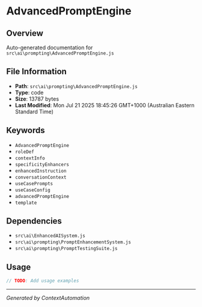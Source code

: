 # AdvancedPromptEngine

## Overview
Auto-generated documentation for `src\ai\prompting\AdvancedPromptEngine.js`

## File Information
- **Path**: `src\ai\prompting\AdvancedPromptEngine.js`
- **Type**: code
- **Size**: 13787 bytes
- **Last Modified**: Mon Jul 21 2025 18:45:26 GMT+1000 (Australian Eastern Standard Time)

## Keywords
- `AdvancedPromptEngine`
- `roleDef`
- `contextInfo`
- `specificityEnhancers`
- `enhancedInstruction`
- `conversationContext`
- `useCasePrompts`
- `useCaseConfig`
- `advancedPromptEngine`
- `template`

## Dependencies
- `src\ai\EnhancedAISystem.js`
- `src\ai\prompting\PromptEnhancementSystem.js`
- `src\ai\prompting\PromptTestingSuite.js`

## Usage
```javascript
// TODO: Add usage examples
```

---
*Generated by ContextAutomation*
